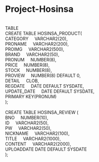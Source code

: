 # Project-Hosinsa
<br>
TABLE
<br>
CREATE TABLE HOSINSA_PRODUCT(<br>
    CATEGORY &nbsp&nbsp&nbsp      VARCHAR2(20),<br>
    PRONAME &nbsp&nbsp&nbsp      VARCHAR2(200),<br>
    PROIMG &nbsp&nbsp&nbsp      VARCHAR2(500),<br>
    BRAND &nbsp&nbsp&nbsp        VARCHAR2(50),<br>
    PRONUM &nbsp&nbsp&nbsp       NUMBER(8),<br>
    PRICE &nbsp&nbsp&nbsp       NUMBER(8),<br>
    STOCK &nbsp&nbsp&nbsp        NUMBER(8),<br>
    PROVIEW &nbsp&nbsp&nbsp      NUMBER(8) DEFAULT 0,<br>
    DETAIL &nbsp&nbsp&nbsp       CLOB,<br>
    REGDATE &nbsp&nbsp&nbsp      DATE DEFAULT SYSDATE,<br>
    UPDATE_DATE &nbsp&nbsp&nbsp  DATE DEFAULT SYSDATE,<br>
    PRIMARY KEY(PRONUM)<br>
);<br>
<br>
CREATE TABLE HOSINSA_REVIEW (<br>
    BNO &nbsp&nbsp&nbsp        NUMBER(10),<br>
    ID &nbsp&nbsp&nbsp         VARCHAR2(50),<br>
    PW &nbsp&nbsp&nbsp         VARCHAR2(50),<br>
    NICKNAME &nbsp&nbsp&nbsp   VARCHAR2(100),<br>
    TITLE &nbsp&nbsp&nbsp      VARCHAR2(1000),<br>
    CONTENT &nbsp&nbsp&nbsp    VARCHAR2(2000),<br>
    UPLOADDATE  DATE DEFAULT SYSDATE<br>
);<br>

